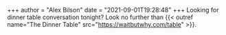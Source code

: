 +++
author = "Alex Bilson"
date = "2021-09-01T19:28:48"
+++
Looking for dinner table conversation tonight? Look no further than {{< outref name="The Dinner Table" src="https://waitbutwhy.com/table" >}}.
    